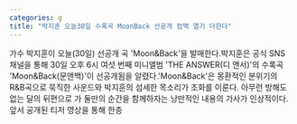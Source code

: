 ```yaml
---
categories: g
title: "박지훈 오늘30일 수록곡 MoonBack 선공개 컴백 열기 더한다"
---
```

가수 박지훈이 오늘(30일) 선공개 곡 &#39;Moon&Back&#39;을 발매한다.박지훈은 공식 SNS 채널을 통해 30일 오후 6시 여섯 번째 미니앨범 &#39;THE ANSWER(디 앤서)&#39;의 수록곡 &#39;Moon&Back(문앤백)&#39;이 선공개됨을 알렸다.&#39;Moon&Back&#39;은 몽환적인 분위기의 R&B곡으로 묵직한 사운드와 박지훈의 섬세한 목소리가 조화를 이룬다. 아무런 방해도 없는 달의 뒤편으로 가 둘만의 순간을 함께하자는 낭만적인 내용의 가사가 인상적이다.앞서 공개된 티저 영상을 통해 한층